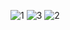 ![1](https://github.com/SekulKamberov/Interview-Task-ASP.NET-CORE-API-Dapper-React-SQL-Server/assets/25099980/3ca4460c-02b5-4a30-80ec-e01f31225310)
![3](https://github.com/SekulKamberov/Interview-Task-ASP.NET-CORE-API-Dapper-React-SQL-Server/assets/25099980/b268d964-19b7-41d3-b112-53c075c2d84e)
![2](https://github.com/SekulKamberov/Interview-Task-ASP.NET-CORE-API-Dapper-React-SQL-Server/assets/25099980/b6e872ec-6c4e-4071-826a-badd9e96c201)
